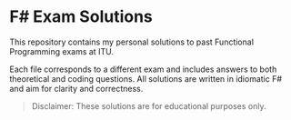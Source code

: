 # F# Exam Solutions

This repository contains my personal solutions to past Functional Programming exams at ITU.

Each file corresponds to a different exam and includes answers to both theoretical and coding questions. All solutions are written in idiomatic F# and aim for clarity and correctness.

> Disclaimer: These solutions are for educational purposes only.

